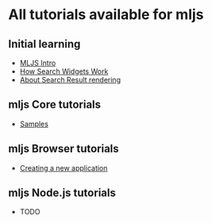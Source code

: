 # All tutorials available for mljs

## Initial learning
<ul>
  <li><a href=tutorial-001-intro.html>MLJS Intro</a></li>
  <li><a href=tutorial-002-widgets-search.html>How Search Widgets Work</a></li>
  <li><a href=tutorial-003-widgets-search-render.html>About Search Result rendering</a></li>
</ul>

## mljs Core tutorials
<ul>
  <li><a href=tutorial-999-samples.html>Samples</a></li>
</ul>

## mljs Browser tutorials
<ul>
  <li><a href=tutorial-011-browser-create-app.html>Creating a new application</a></li>
</ul>

## mljs Node.js tutorials
<ul>
  <li>TODO</li>
</ul>
